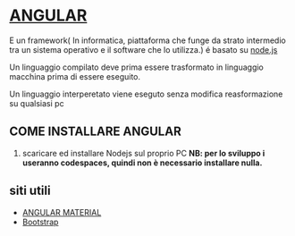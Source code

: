 # [ANGULAR](https://angular.io/)

E un framework( In informatica, piattaforma che funge da strato intermedio tra un sistema operativo e il software che lo utilizza.)
é basato su [node.js](https://v8.dev/)

Un linguaggio compilato deve prima essere trasformato in linguaggio macchina prima di essere eseguito.

Un linguaggio interperetato viene eseguto senza modifica reasformazione su qualsiasi pc

## COME INSTALLARE ANGULAR

1. scaricare ed installare Nodejs sul proprio PC **NB: per lo sviluppo i useranno codespaces, quindi non è necessario installare nulla.**

## siti utili 
- [ANGULAR MATERIAL](https://material.angular.io/)
- [Bootstrap](https://getbootstrap.com/)

